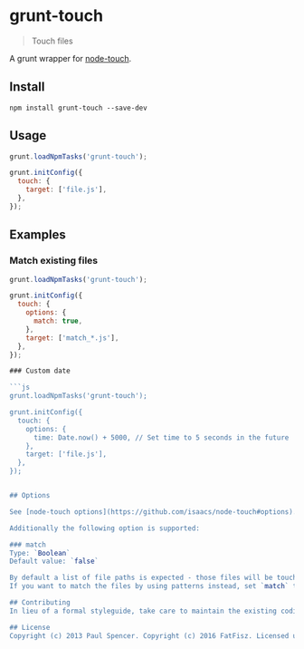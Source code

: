 # grunt-touch

> Touch files

A grunt wrapper for [node-touch](https://github.com/isaacs/node-touch).

## Install

```shell
npm install grunt-touch --save-dev
```

## Usage

```js
grunt.loadNpmTasks('grunt-touch');

grunt.initConfig({
  touch: {
    target: ['file.js'],
  },
});
```

## Examples

### Match existing files

```js
grunt.loadNpmTasks('grunt-touch');

grunt.initConfig({
  touch: {
    options: {
      match: true,
    },
    target: ['match_*.js'],
  },
});

### Custom date

```js
grunt.loadNpmTasks('grunt-touch');

grunt.initConfig({
  touch: {
    options: {
      time: Date.now() + 5000, // Set time to 5 seconds in the future
    },
    target: ['file.js'],
  },
});


## Options

See [node-touch options](https://github.com/isaacs/node-touch#options).

Additionally the following option is supported:

### match
Type: `Boolean`
Default value: `false`

By default a list of file paths is expected - those files will be touched.
If you want to match the files by using patterns instead, set `match` to `true`.

## Contributing
In lieu of a formal styleguide, take care to maintain the existing coding style. Add unit tests for any new or changed functionality. Lint and test your code using [Grunt](http://gruntjs.com/).

## License
Copyright (c) 2013 Paul Spencer. Copyright (c) 2016 FatFisz. Licensed under the MIT license.
